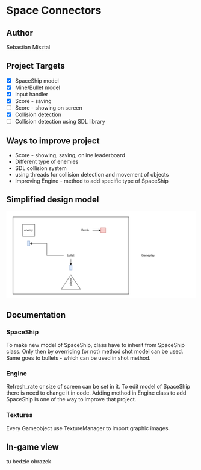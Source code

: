 # Space Connectors #

## Author ##
Sebastian Misztal

## Project Targets ##
- [x] SpaceShip model
- [x] Mine/Bullet model
- [x] Input handler
- [x] Score - saving
- [ ] Score - showing on screen
- [x] Collision detection
- [ ] Collision detection using SDL library

## Ways to improve project ##
* Score - showing, saving, online leaderboard
* Different type of enemies
* SDL collision system
* using threads for collision detection and movement of objects
* Improving Engine - method to add specific type of SpaceShip

## Simplified design model ##
![picture alt](https://github.com/PatientWidar/SpaceConnectors/blob/main/Game_Model.png)

## Documentation ##

### SpaceShip ###
To make new model of SpaceShip, class have to inherit from SpaceShip class. Only then by overriding (or not) method shot model can be used. Same goes to bullets - which can be used in shot method.

### Engine ###
Refresh_rate or size of screen can be set in it.
To edit model of SpaceShip there is need to change it in code.
Adding method in Engine class to add SpaceShip is one of the way to improve that project.

### Textures ###
Every Gameobject use TextureManager to import graphic images.

## In-game view ##
tu bedzie obrazek
